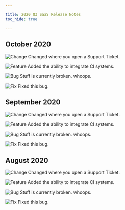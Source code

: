 ```yaml
---

title: 2020 Q3 SaaS Release Notes
toc_hide: true

---
```


## October 2020

![Change](https://img.shields.io/badge/-Change-yellow) Changed where you open a Support Ticket.

![Feature](https://img.shields.io/badge/-Feature-green) Added the ability to integrate CI systems.

![Bug](https://img.shields.io/badge/-Bug-red) Stuff is currently broken. whoops.

![Fix](https://img.shields.io/badge/-Fix-blue) Fixed this bug.

## September 2020

![Change](https://img.shields.io/badge/-Change-yellow) Changed where you open a Support Ticket.

![Feature](https://img.shields.io/badge/-Feature-green) Added the ability to integrate CI systems.

![Bug](https://img.shields.io/badge/-Bug-red) Stuff is currently broken. whoops.

![Fix](https://img.shields.io/badge/-Fix-blue) Fixed this bug.

## August 2020

![Change](https://img.shields.io/badge/-Change-yellow) Changed where you open a Support Ticket.

![Feature](https://img.shields.io/badge/-Feature-green) Added the ability to integrate CI systems.

![Bug](https://img.shields.io/badge/-Bug-red) Stuff is currently broken. whoops.

![Fix](https://img.shields.io/badge/-Fix-blue) Fixed this bug.